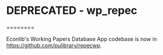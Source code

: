 # DEPRECATED - wp_repec
========

Econlib's Working Papers Database App codebase is now in https://github.com/pulibrary/repecwp. 
